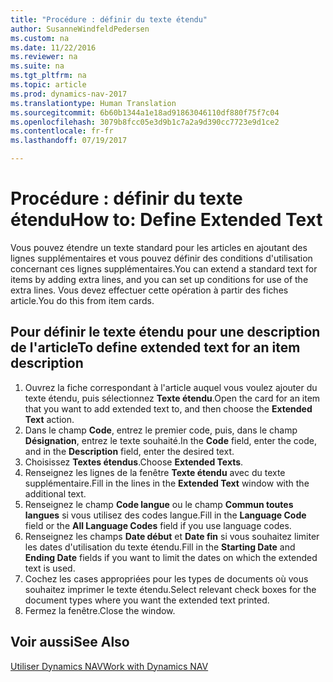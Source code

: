```yaml
---
title: "Procédure : définir du texte étendu"
author: SusanneWindfeldPedersen
ms.custom: na
ms.date: 11/22/2016
ms.reviewer: na
ms.suite: na
ms.tgt_pltfrm: na
ms.topic: article
ms.prod: dynamics-nav-2017
ms.translationtype: Human Translation
ms.sourcegitcommit: 6b60b1344a1e18ad91863046110df880f75f7c04
ms.openlocfilehash: 3079b8fcc05e3d9b1c7a2a9d390cc7723e9d1ce2
ms.contentlocale: fr-fr
ms.lasthandoff: 07/19/2017

---
```

    
# <a name="how-to-define-extended-text"></a><span data-ttu-id="0be28-102">Procédure : définir du texte étendu</span><span class="sxs-lookup"><span data-stu-id="0be28-102">How to: Define Extended Text</span></span>

<span data-ttu-id="0be28-103">Vous pouvez étendre un texte standard pour les articles en ajoutant des lignes supplémentaires et vous pouvez définir des conditions d'utilisation concernant ces lignes supplémentaires.</span><span class="sxs-lookup"><span data-stu-id="0be28-103">You can extend a standard text for items by adding extra lines, and you can set up conditions for use of the extra lines.</span></span> <span data-ttu-id="0be28-104">Vous devez effectuer cette opération à partir des fiches article.</span><span class="sxs-lookup"><span data-stu-id="0be28-104">You do this from item cards.</span></span>

## <a name="to-define-extended-text-for-an-item-description"></a><span data-ttu-id="0be28-105">Pour définir le texte étendu pour une description de l'article</span><span class="sxs-lookup"><span data-stu-id="0be28-105">To define extended text for an item description</span></span>
1. <span data-ttu-id="0be28-106">Ouvrez la fiche correspondant à l'article auquel vous voulez ajouter du texte étendu, puis sélectionnez **Texte étendu**.</span><span class="sxs-lookup"><span data-stu-id="0be28-106">Open the card for an item that you want to add extended text to, and then choose the **Extended Text** action.</span></span>
2. <span data-ttu-id="0be28-107">Dans le champ **Code**, entrez le premier code, puis, dans le champ **Désignation**, entrez le texte souhaité.</span><span class="sxs-lookup"><span data-stu-id="0be28-107">In the **Code** field, enter the code, and in the **Description** field, enter the desired text.</span></span>
3. <span data-ttu-id="0be28-108">Choisissez **Textes étendus**.</span><span class="sxs-lookup"><span data-stu-id="0be28-108">Choose **Extended Texts**.</span></span>
4. <span data-ttu-id="0be28-109">Renseignez les lignes de la fenêtre **Texte étendu** avec du texte supplémentaire.</span><span class="sxs-lookup"><span data-stu-id="0be28-109">Fill in the lines in the **Extended Text** window with the additional text.</span></span>
5. <span data-ttu-id="0be28-110">Renseignez le champ **Code langue** ou le champ **Commun toutes langues** si vous utilisez des codes langue.</span><span class="sxs-lookup"><span data-stu-id="0be28-110">Fill in the **Language Code** field or the **All Language Codes** field if you use language codes.</span></span> 
6. <span data-ttu-id="0be28-111">Renseignez les champs **Date début** et **Date fin** si vous souhaitez limiter les dates d'utilisation du texte étendu.</span><span class="sxs-lookup"><span data-stu-id="0be28-111">Fill in the **Starting Date** and **Ending Date** fields if you want to limit the dates on which the extended text is used.</span></span>
7. <span data-ttu-id="0be28-112">Cochez les cases appropriées pour les types de documents où vous souhaitez imprimer le texte étendu.</span><span class="sxs-lookup"><span data-stu-id="0be28-112">Select relevant check boxes for the document types where you want the extended text printed.</span></span>
8. <span data-ttu-id="0be28-113">Fermez la fenêtre.</span><span class="sxs-lookup"><span data-stu-id="0be28-113">Close the window.</span></span>

## <a name="see-also"></a><span data-ttu-id="0be28-114">Voir aussi</span><span class="sxs-lookup"><span data-stu-id="0be28-114">See Also</span></span>
[<span data-ttu-id="0be28-115">Utiliser Dynamics NAV</span><span class="sxs-lookup"><span data-stu-id="0be28-115">Work with Dynamics NAV</span></span>](ui-work-product.md)


